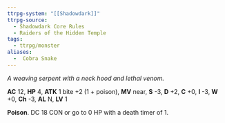 ```yaml
---
ttrpg-system: "[[Shadowdark]]"
ttrpg-source:
  - Shadowdark Core Rules
  - Raiders of the Hidden Temple
tags:
  - ttrpg/monster
aliases:
  -  Cobra Snake
---
```


_A weaving serpent with a neck hood and lethal venom._

**AC** 12, **HP** 4, **ATK** 1 bite +2 (1 + poison), **MV** near, **S** -3, **D** +2, **C** +0, **I** -3, **W** +0, **Ch** -3, **AL** N, **LV** 1

**Poison**. DC 18 CON or go to 0 HP with a death timer of 1.

